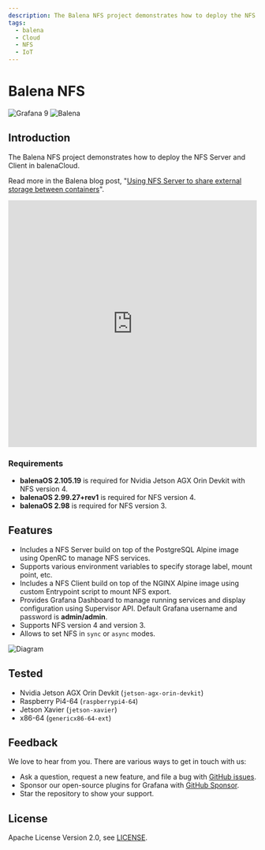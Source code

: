 ```yaml
---
description: The Balena NFS project demonstrates how to deploy the NFS Server and Client in balenaCloud.
tags:
  - balena
  - Cloud
  - NFS
  - IoT
---
```


# Balena NFS

![Grafana 9](https://img.shields.io/badge/Grafana-9.2.2-orange)
![Balena](https://github.com/volkovlabs/balena-nfs/actions/workflows/balena.yml/badge.svg)

## Introduction

The Balena NFS project demonstrates how to deploy the NFS Server and Client in balenaCloud.

Read more in the Balena blog post, "[Using NFS Server to share external storage between containers](https://www.balena.io/blog/using-nfs-server-to-share-external-storage-between-containers-balena/)".

<iframe width="100%" height="500" src="https://www.youtube.com/embed/_kyNSLeAT84" title="Using Network File System (NFS) in Balena | Share external storage between containers" frameBorder="0" allow="accelerometer; autoplay; clipboard-write; encrypted-media; gyroscope; picture-in-picture" allowFullScreen></iframe>

### Requirements

- **balenaOS 2.105.19** is required for Nvidia Jetson AGX Orin Devkit with NFS version 4.
- **balenaOS 2.99.27+rev1** is required for NFS version 4.
- **balenaOS 2.98** is required for NFS version 3.

## Features

- Includes a NFS Server build on top of the PostgreSQL Alpine image using OpenRC to manage NFS services.
- Supports various environment variables to specify storage label, mount point, etc.
- Includes a NFS Client build on top of the NGINX Alpine image using custom Entrypoint script to mount NFS export.
- Provides Grafana Dashboard to manage running services and display configuration using Supervisor API. Default Grafana username and password is **admin/admin**.
- Supports NFS version 4 and version 3.
- Allows to set NFS in `sync` or `async` modes.

![Diagram](https://raw.githubusercontent.com/volkovlabs/balena-nfs/main/img/balena-nfs.png)

## Tested

- Nvidia Jetson AGX Orin Devkit (`jetson-agx-orin-devkit`)
- Raspberry Pi4-64 (`raspberrypi4-64`)
- Jetson Xavier (`jetson-xavier`)
- x86-64 (`genericx86-64-ext`)

## Feedback

We love to hear from you. There are various ways to get in touch with us:

- Ask a question, request a new feature, and file a bug with [GitHub issues](https://github.com/volkovlabs/balena-nfs/issues/new/choose).
- Sponsor our open-source plugins for Grafana with [GitHub Sponsor](https://github.com/sponsors/VolkovLabs).
- Star the repository to show your support.

## License

Apache License Version 2.0, see [LICENSE](https://github.com/volkovlabs/balena-nfs/blob/main/LICENSE).
